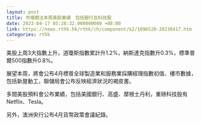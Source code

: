 ```yaml
---
layout: post
title: 市場關注本周美股業績　包括銀行及科技股
date: 2023-04-17 05:28:32.000000000 +08:00
link: https://news.rthk.hk/rthk/ch/component/k2/1696520-20230417.htm
categories: rthk
---
```


美股上周3大指數上升，道瓊斯指數累計升1.2%，納斯達克指數升0.3%，標準普爾500指數升0.8%。

展望本周，將會公布4月標普全球製造業和服務業採購經理指數初值、樓市數據，包括新屋動工，聯儲局會公布反映經濟狀況的褐皮書。

多間美股預料會公布業績，包括美國銀行、高盛、摩根士丹利，重磅科技股有Netflix、Tesla。

另外，澳洲央行公布4月貨幣政策會議紀錄。
